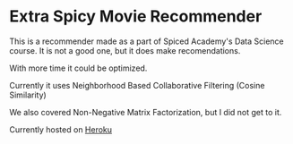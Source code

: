 # Extra Spicy Movie Recommender

This is a recommender made as a part of Spiced Academy's Data Science course. It is not a good one, but it does make recomendations.

With more time it could be optimized.

Currently it uses Neighborhood Based Collaborative Filtering (Cosine Similarity)

We also covered Non-Negative Matrix Factorization, but I did not get to it.

Currently hosted on [Heroku](https://flask-app-wk10.herokuapp.com/)
